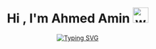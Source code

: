 <div class="banner-text" align="center"><h1 style="align:center">Hi , I'm Ahmed Amin <img src="https://media.giphy.com/media/hvRJCLFzcasrR4ia7z/giphy.gif" style="width:35px"alt="wave" class="wave_img"></h1>

<a href="https://git.io/typing-svg"><img src="https://readme-typing-svg.demolab.com?font=Fira+Code&pause=1000&center=true&vCenter=true&lines=Senior+Computer+Science+Student+;ACPC+PSU+-+Community+Chairman;Vice+President+-+FSPSUSU;Vice+Ambassador+-+Techne+Drifts;PR+-+PSED+;and+happy+to+see+you+%E2%9D%A4%EF%B8%8F" alt="Typing SVG" /></a>
